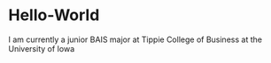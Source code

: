 # Hello-World 
I am currently a junior BAIS major at Tippie College of Business at the University of Iowa
